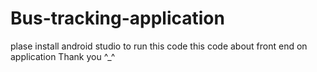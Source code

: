 # Bus-tracking-application
plase install android studio to run this code 
this code about front end on application 
Thank you ^_^
